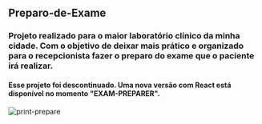 
<h2>Preparo-de-Exame</h2>
<h3>Projeto realizado para o maior laboratório  clínico da minha cidade. Com o objetivo de deixar mais prático e organizado para o recepcionista fazer o preparo do exame que o paciente irá realizar.</h3>

<h4>Esse projeto foi descontinuado. Uma nova versão com React está disponível no momento "EXAM-PREPARER".</h4>

![print-prepare](https://user-images.githubusercontent.com/63760133/184040747-2d8183da-6506-41e5-9ca6-3e909e3305c0.png)


